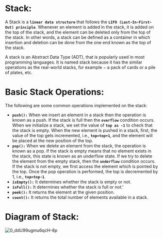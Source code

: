 # **Stack:**
A Stack is a **`linear data structure`** that follows the **`LIFO (Last-In-First-Out) principle`**. Whenever an element is added in the stack, it is added on the top of the stack, and the element can be deleted only from the top of the stack. In other words, a stack can be defined as a container in which insertion and deletion can be done from the one end known as the top of the stack.

A stack is an Abstract Data Type (ADT), that is popularly used in most programming languages. It is named stack because it has the similar operations as the real-world stacks, for example − a pack of cards or a pile of plates, etc.

# **Basic Stack Operations:**
The following are some common operations implemented on the stack:

* **`push():`** When we insert an element in a stack then the operation is known as a push. If the stack is full then the **`overflow`** condition occurs. When we initialize a stack, we set the value of **`top as -1`** to check that the stack is empty. When the new element is pushed in a stack, first, the value of the top gets incremented, i.e., **`top=top+1`**, and the element will be placed at the new position of the top.
* **`pop():`** When we delete an element from the stack, the operation is known as a pop. If the stack is empty means that no element exists in the stack, this state is known as an underflow state. If we try to delete the element from the empty stack, then the **`underflow`** condition occurs. If the stack is not empty, we first access the element which is pointed by the top. Once the pop operation is performed, the top is decremented by 1, i.e., **`top=top-1`**.
* **`isEmpty():`** It determines whether the stack is empty or not.
* **`isFull():`** It determines whether the stack is full or not.'
* **`peek():`** It returns the element at the given position.
* **`count():`** It returns the total number of elements available in a stack.
  
# **Diagram of Stack:**
![0_ddU99ugmu6qcH-8p](https://github.com/mrinmoyxb/Data-Structures-and-Algorithms/assets/141025752/a1a48984-f187-4703-bbd0-41298a0b8fdc)
